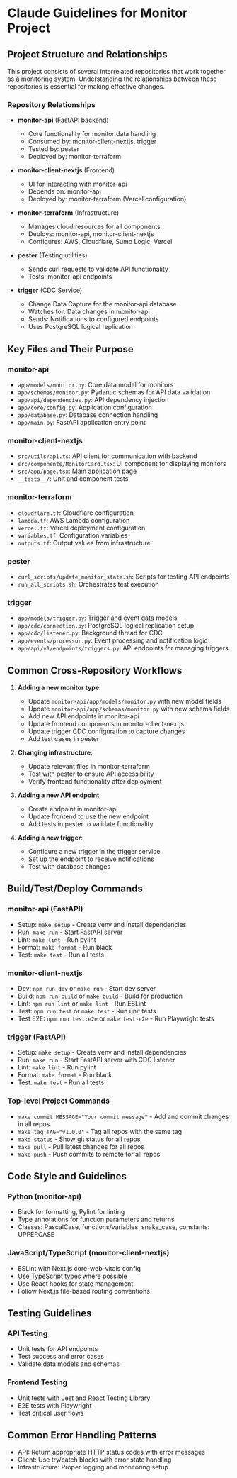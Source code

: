 # Claude Guidelines for Monitor Project

## Project Structure and Relationships

This project consists of several interrelated repositories that work together as a monitoring system. Understanding the relationships between these repositories is essential for making effective changes.

### Repository Relationships

- **monitor-api** (FastAPI backend)
  - Core functionality for monitor data handling
  - Consumed by: monitor-client-nextjs, trigger
  - Tested by: pester
  - Deployed by: monitor-terraform

- **monitor-client-nextjs** (Frontend)
  - UI for interacting with monitor-api
  - Depends on: monitor-api
  - Deployed by: monitor-terraform (Vercel configuration)

- **monitor-terraform** (Infrastructure)
  - Manages cloud resources for all components
  - Deploys: monitor-api, monitor-client-nextjs
  - Configures: AWS, Cloudflare, Sumo Logic, Vercel

- **pester** (Testing utilities)
  - Sends curl requests to validate API functionality
  - Tests: monitor-api endpoints

- **trigger** (CDC Service)
  - Change Data Capture for the monitor-api database
  - Watches for: Data changes in monitor-api 
  - Sends: Notifications to configured endpoints
  - Uses PostgreSQL logical replication

## Key Files and Their Purpose

### monitor-api
- `app/models/monitor.py`: Core data model for monitors
- `app/schemas/monitor.py`: Pydantic schemas for API data validation
- `app/api/dependencies.py`: API dependency injection
- `app/core/config.py`: Application configuration
- `app/database.py`: Database connection handling
- `app/main.py`: FastAPI application entry point

### monitor-client-nextjs
- `src/utils/api.ts`: API client for communication with backend
- `src/components/MonitorCard.tsx`: UI component for displaying monitors
- `src/app/page.tsx`: Main application page
- `__tests__/`: Unit and component tests

### monitor-terraform
- `cloudflare.tf`: Cloudflare configuration
- `lambda.tf`: AWS Lambda configuration
- `vercel.tf`: Vercel deployment configuration
- `variables.tf`: Configuration variables
- `outputs.tf`: Output values from infrastructure

### pester
- `curl_scripts/update_monitor_state.sh`: Scripts for testing API endpoints
- `run_all_scripts.sh`: Orchestrates test execution

### trigger
- `app/models/trigger.py`: Trigger and event data models
- `app/cdc/connection.py`: PostgreSQL logical replication setup
- `app/cdc/listener.py`: Background thread for CDC
- `app/events/processor.py`: Event processing and notification logic
- `app/api/v1/endpoints/triggers.py`: API endpoints for managing triggers

## Common Cross-Repository Workflows

1. **Adding a new monitor type**:
   - Update `monitor-api/app/models/monitor.py` with new model fields
   - Update `monitor-api/app/schemas/monitor.py` with new schema fields
   - Add new API endpoints in monitor-api
   - Update frontend components in monitor-client-nextjs
   - Update trigger CDC configuration to capture changes
   - Add test cases in pester

2. **Changing infrastructure**:
   - Update relevant files in monitor-terraform
   - Test with pester to ensure API accessibility
   - Verify frontend functionality after deployment

3. **Adding a new API endpoint**:
   - Create endpoint in monitor-api
   - Update frontend to use the new endpoint
   - Add tests in pester to validate functionality

4. **Adding a new trigger**:
   - Configure a new trigger in the trigger service
   - Set up the endpoint to receive notifications
   - Test with database changes

## Build/Test/Deploy Commands

### monitor-api (FastAPI)
- Setup: `make setup` - Create venv and install dependencies
- Run: `make run` - Start FastAPI server
- Lint: `make lint` - Run pylint
- Format: `make format` - Run black
- Test: `make test` - Run all tests

### monitor-client-nextjs
- Dev: `npm run dev` or `make run` - Start dev server
- Build: `npm run build` or `make build` - Build for production
- Lint: `npm run lint` or `make lint` - Run ESLint
- Test: `npm run test` or `make test` - Run unit tests
- Test E2E: `npm run test:e2e` or `make test-e2e` - Run Playwright tests

### trigger (FastAPI)
- Setup: `make setup` - Create venv and install dependencies
- Run: `make run` - Start FastAPI server with CDC listener
- Lint: `make lint` - Run pylint
- Format: `make format` - Run black
- Test: `make test` - Run all tests

### Top-level Project Commands
- `make commit MESSAGE="Your commit message"` - Add and commit changes in all repos
- `make tag TAG="v1.0.0"` - Tag all repos with the same tag
- `make status` - Show git status for all repos
- `make pull` - Pull latest changes for all repos
- `make push` - Push commits to remote for all repos

## Code Style and Guidelines

### Python (monitor-api)
- Black for formatting, Pylint for linting
- Type annotations for function parameters and returns
- Classes: PascalCase, functions/variables: snake_case, constants: UPPERCASE

### JavaScript/TypeScript (monitor-client-nextjs)
- ESLint with Next.js core-web-vitals config
- Use TypeScript types where possible
- Use React hooks for state management
- Follow Next.js file-based routing conventions

## Testing Guidelines

### API Testing
- Unit tests for API endpoints
- Test success and error cases
- Validate data models and schemas

### Frontend Testing
- Unit tests with Jest and React Testing Library
- E2E tests with Playwright
- Test critical user flows

## Common Error Handling Patterns
- API: Return appropriate HTTP status codes with error messages
- Client: Use try/catch blocks with error state handling
- Infrastructure: Proper logging and monitoring setup